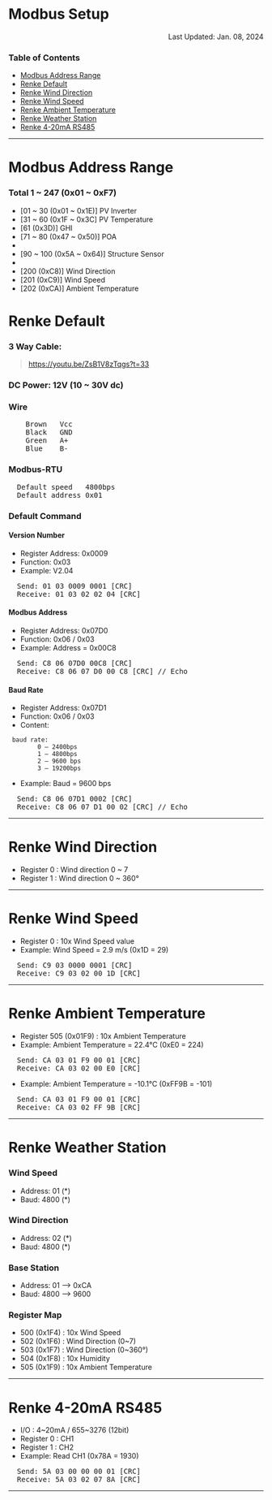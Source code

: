 # Modbus Setup

<p style="text-align: right;">Last Updated: Jan. 08, 2024</p>

### Table of Contents

- [Modbus Address Range](#modbus-address-range)
- [Renke Default](#renke-default)
- [Renke Wind Direction](#renke-wind-direction)
- [Renke Wind Speed](#renke-wind-speed)
- [Renke Ambient Temperature](#renke-ambient-temperature)
- [Renke Weather Station](#renke-weather-station)
- [Renke 4-20mA RS485](#renke-4-20ma-rs485)

---

# Modbus Address Range
### Total 1 ~ 247 (0x01 ~ 0xF7)
 - [01 ~ 30 (0x01 ~ 0x1E)] PV Inverter
 - [31 ~ 60 (0x1F ~ 0x3C] PV Temperature
 - [61 (0x3D)] GHI
 - [71 ~ 80 (0x47 ~ 0x50)] POA
 - 
 - [90 ~ 100 (0x5A ~ 0x64)] Structure Sensor
 - 
 - [200 (0xC8)] Wind Direction
 - [201 (0xC9)] Wind Speed
 - [202 (0xCA)] Ambient Temperature 

# Renke Default
### 3 Way Cable:  
>    https://youtu.be/ZsB1V8zTqgs?t=33

### DC Power: 12V (10 ~ 30V dc)

### Wire
<pre>
	Brown	Vcc
	Black	GND
	Green	A+
	Blue    B-
</pre>

### Modbus-RTU
<pre>
  Default speed   4800bps
  Default address 0x01
</pre>

### Default Command

#### Version Number
- Register Address: 0x0009
- Function: 0x03
- Example: V2.04
<pre>
  Send: 01 03 0009 0001 [CRC]
  Receive: 01 03 02 02 04 [CRC]
</pre>

#### Modbus Address
- Register Address: 0x07D0
- Function: 0x06 / 0x03
- Example: Address = 0x00C8
<pre>
  Send: C8 06 07D0 00C8 [CRC]
  Receive: C8 06 07 D0 00 C8 [CRC] // Echo
</pre>

#### Baud Rate 
- Register Address: 0x07D1
- Function: 0x06 / 0x03
- Content:
<pre><code> baud rate: 
	    0 – 2400bps
	    1 – 4800bps
	    2 – 9600 bps
	    3 – 19200bps 
</code></pre>

- Example: Baud = 9600 bps
<pre>
  Send: C8 06 07D1 0002 [CRC]
  Receive: C8 06 07 D1 00 02 [CRC] // Echo
</pre>

---

# Renke Wind Direction

- Register 0 : Wind direction 0 ~ 7
- Register 1 : Wind direction 0 ~ 360°

---

# Renke Wind Speed

- Register 0 : 10x Wind Speed value
- Example: Wind Speed = 2.9 m/s (0x1D = 29)
<pre>
  Send: C9 03 0000 0001 [CRC]
  Receive: C9 03 02 00 1D [CRC]
</pre>

---

# Renke Ambient Temperature

- Register 505 (0x01F9) : 10x Ambient Temperature
- Example: Ambient Temperature = 22.4°C (0xE0 = 224)
<pre>
  Send: CA 03 01 F9 00 01 [CRC] 
  Receive: CA 03 02 00 E0 [CRC]
</pre>
- Example: Ambient Temperature = -10.1°C (0xFF9B = -101)
<pre>
  Send: CA 03 01 F9 00 01 [CRC] 
  Receive: CA 03 02 FF 9B [CRC]
</pre> 

---

# Renke Weather Station

### Wind Speed
- Address: 01 (*)
- Baud: 4800 (*)

### Wind Direction
- Address: 02 (*)
- Baud: 4800 (*)

### Base Station
- Address: 01 --> 0xCA
- Baud: 4800 --> 9600

### Register Map
- 500 (0x1F4) : 10x Wind Speed
- 502 (0x1F6) : Wind Direction (0\~7)
- 503 (0x1F7) : Wind Direction (0\~360°)
- 504 (0x1F8) : 10x Humidity
- 505 (0x1F9) : 10x Ambient Temperature

---

# Renke 4-20mA RS485

- I/O : 4\~20mA / 655\~3276 (12bit)
- Register 0 : CH1
- Register 1 : CH2
- Example: Read CH1 (0x78A = 1930)
<pre>
  Send: 5A 03 00 00 00 01 [CRC] 
  Receive: 5A 03 02 07 8A [CRC] 
</pre>

---
